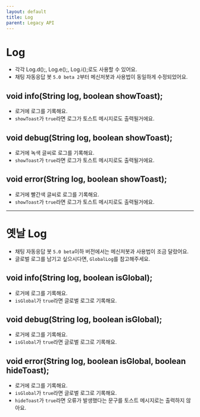 ```yaml
---
layout: default
title: Log
parent: Legacy API
---
```


# Log
* 각각 Log.d();, Log.e();, Log.i();로도 사용할 수 있어요.
* 채팅 자동응답 봇 `5.0 beta 2`부터 메신저봇과 사용법이 동일하게 수정되었어요.

## void info(String log, boolean showToast);
* 로거에 로그를 기록해요.
* `showToast`가 `true`라면 로그가 토스트 메시지로도 출력될거에요.

## void debug(String log, boolean showToast);
* 로거에 녹색 글씨로 로그를 기록해요.
* `showToast`가 `true`라면 로그가 토스트 메시지로도 출력될거에요.

## void error(String log, boolean showToast);
* 로거에 빨간색 글씨로 로그를 기록해요.
* `showToast`가 `true`라면 로그가 토스트 메시지로도 출력될거에요.


***

# 옛날 Log
* 채팅 자동응답 봇 `5.0 beta`이하 버전에서는 메신저봇과 사용법이 조금 달랐어요.
* 글로벌 로그를 남기고 싶으시다면, `GlobalLog`를 참고해주세요.

## void info(String log, boolean isGlobal);
* 로거에 로그를 기록해요.
* `isGlobal`가 `true`라면 글로벌 로그로 기록해요.

## void debug(String log, boolean isGlobal);
* 로거에 로그를 기록해요.
* `isGlobal`가 `true`라면 글로벌 로그로 기록해요.

## void error(String log, boolean isGlobal, boolean hideToast);
* 로거에 로그를 기록해요.
* `isGlobal`가 `true`라면 글로벌 로그로 기록해요.
* `hideToast`가 `true`라면 오류가 발생했다는 문구를 토스트 메시지로는 출력하지 않아요.
